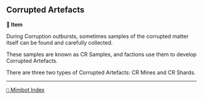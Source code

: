 ## Corrupted Artefacts

**📜 Item**

During Corruption outbursts, sometimes samples of the corrupted matter itself can be found and carefully collected.

These samples are known as CR Samples, and factions use them to develop Corrupted Artefacts. 

There are three two types of Corrupted Artefacts: CR Mines and CR Shards.

-----
[`📑` Mimbot Index](<https://zeithalt.github.io/r/#a1a0>)
<!---
keywords: cr, artifact, samples
aliases:
-->